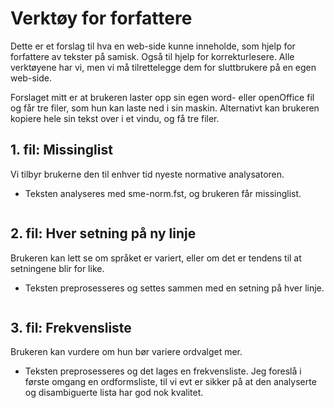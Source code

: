 # Verktøy for forfattere

Dette er et forslag til hva en web-side kunne inneholde, som hjelp for forfattere av tekster på samisk. Også til hjelp for korrekturlesere. Alle verktøyene har vi, men vi må tilrettelegge dem for sluttbrukere på en egen web-side.

Forslaget mitt er at brukeren laster opp sin egen word- eller openOffice fil og får tre filer, som hun kan laste ned i sin maskin. Alternativt kan brukeren kopiere hele sin tekst over i et vindu, og få tre filer.

## 1. fil: Missinglist

Vi tilbyr brukerne den til enhver tid nyeste normative analysatoren.

- Teksten analyseres med sme-norm.fst, og brukeren får missinglist.

```cat userfile | preprocess | usmeNorm | grep "?" | cut -f1 | sort -u > fil1.txt

```

## 2. fil: Hver setning på ny linje

Brukeren kan lett se om språket er variert, eller om det er tendens til at setningene blir for like.

- Teksten preprosesseres og settes sammen med en setning på hver linje.

```cat userfile | preprocess --abbr=abbr.txt | erstatt alle .!? på begynnelsen av linja med ¢ | tr "\n" " " | tr "¢" "\n" > fil2.txt

```

## 3. fil: Frekvensliste

Brukeren kan vurdere om hun bør variere ordvalget mer.

- Teksten preprosesseres og det lages en frekvensliste. Jeg foreslå i første omgang en ordformsliste, til vi evt er sikker på at den analyserte og disambiguerte lista har god nok kvalitet.

```cat userfile | preprocess --abbr=abbr.txt | erstatt alle store bokstaver med små bokstaver | sort | uniq -c | sort -nr > fil3.txt

```
